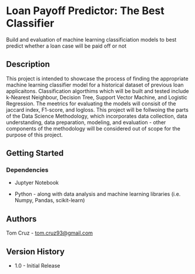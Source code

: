 # Loan Payoff Predictor: The Best Classifier
Build and evaluation of machine learning classificiation models to best predict whether a loan case will be paid off or not

## Description
This project is intended to showcase the process of finding the appropriate machine learning classifier model for a historical dataset of previous loan applicaitons. Classification algorthims which will be built and tested include k-Nearest Neighbour, Decision Tree, Support Vector Machine, and Logistic Regression. The meetrics for evaluating the models will consisit of the jaccard index, F1-score, and logloss. This project will be follwoing the parts of the Data Science Methodology, which incorporates data collection, data understanding, data preparation, modeling, and evaluation - other components of the methodology will be considered out of scope for the purpose of this project. 

## Getting Started
### Dependencies
* Juptyer Notebook

* Python - along with data analysis and machine learning libraries (i.e. Numpy, Pandas, scikit-learn)

## Authors
Tom Cruz - tom.cruz93@gmail.com

## Version History
* 1.0 -  Initial Release
